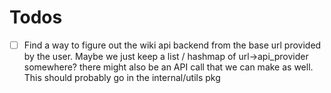 # Todos

- [ ] Find a way to figure out the wiki api backend from the base url provided by the user. Maybe we just keep a list / hashmap of url->api_provider
      somewhere? there might also be an API call that we can make as well. This should probably go in the internal/utils pkg
